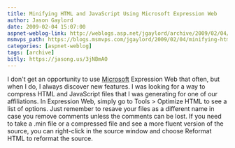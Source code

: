 ```yaml
---
title: Minifying HTML and JavaScript Using Microsoft Expression Web
author: Jason Gaylord
date: 2009-02-04 15:07:00
aspnet-weblog-link: http://weblogs.asp.net/jgaylord/archive/2009/02/04/minifying-html-and-javascript-using-microsoft-expression-web.aspx
msmvps_path: https://blogs.msmvps.com/jgaylord/2009/02/04/minifying-html-and-javascript-using-microsoft-expression-web/
categories: [aspnet-weblog]
tags: [archive]
bitly: https://jasong.us/3jNBmAO
---
```


I don't get an opportunity to use [Microsoft](http://microsoft.com/) Expression Web that often, but when I do, I always discover new features. I was looking for a way to compress HTML and JavaScript files that I was generating for one of our affiliations. In Expression Web, simply go to Tools > Optimize HTML to see a list of options. Just remember to resave your files as a different name in case you remove comments unless the comments can be lost. If you need to take a .min file or a compressed file and see a more fluent version of the source, you can right-click in the source window and choose Reformat HTML to reformat the source.